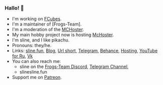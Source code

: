 ### Hallo! 💃

- I'm working on [FCubes].
- I'm a maintainer of [Frogs-Team].
- I'm a moderation of the [MCHoster].
- My main hobby project now is hosting [McHoster].
- I'm sline, and I like pikachu. 
- Pronouns: they/he.
- Links:
  [sline.fun](https://sline.fun),
  [Blog](https://blog.sline.fun),
  [Url short](https://url.sline.fun),
  [Telegram](https://t.me/sline_gg),
  [Behance](https://www.behance.net/sline),
  [Hosting](https://www.mchoster.ru),
  [YouTube for Ru](https://www.youtube.com/c/Главнаяжабанаболоте),
  [Vk](https://vk.com/slinegg)
- You can also reach me:
  - sline on the [Frogs-Team Discord](https://discord.gg/yNtPTb2),
    [Telegram Channel](https://t.me/sline_bg),
  - slinesline.fun
- Support me on [Patreon](https://patreon.com/sline).

[FCubes]: https://fexdf.sline.fun
[MCHoster]: https://mchoster.ru
